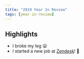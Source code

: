 ```yaml
---
title: "2019 Year In Review"
tags: [year-in-review]
---
```


## Highlights

- I broke my leg :frowning:
- I started a new job at [Zendesk]! :tada:

[Zendesk]: https://zendesk.com